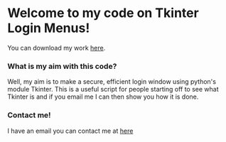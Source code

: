 # Welcome to my code on Tkinter Login Menus!
You can download my work [here](https://1drv.ms/u/s!ArzLkyiQ7nUs5ivbx8akRO7LcqRi?e=AZdIWV).

### What is my aim with this code?
Well, my aim is to make a secure, efficient login window using python's module Tkinter. This is a useful script for people starting off to see what Tkinter is and if you email me I can then show you how it is done.
### Contact me!
I have an email you can contact me at [here](mailto:doesnotcompyte10@outlook.com)